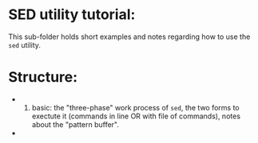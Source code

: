 # SED utility tutorial:
This sub-folder holds short examples and notes regarding how to use the `sed` utility.

# Structure:
- 1) basic: the "three-phase" work process of `sed`, the two forms to exectute it (commands in line OR with file of commands), notes about the "pattern buffer".

- 
